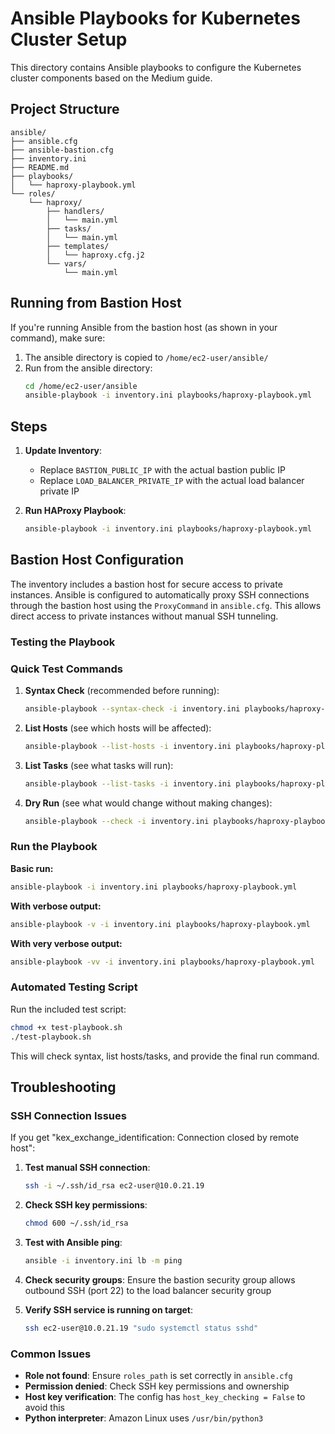 # Ansible Playbooks for Kubernetes Cluster Setup

This directory contains Ansible playbooks to configure the Kubernetes cluster components based on the Medium guide.

## Project Structure

```
ansible/
├── ansible.cfg
├── ansible-bastion.cfg
├── inventory.ini
├── README.md
├── playbooks/
│   └── haproxy-playbook.yml
└── roles/
    └── haproxy/
        ├── handlers/
        │   └── main.yml
        ├── tasks/
        │   └── main.yml
        ├── templates/
        │   └── haproxy.cfg.j2
        └── vars/
            └── main.yml
```

## Running from Bastion Host

If you're running Ansible from the bastion host (as shown in your command), make sure:

1. The ansible directory is copied to `/home/ec2-user/ansible/`
2. Run from the ansible directory:
   ```bash
   cd /home/ec2-user/ansible
   ansible-playbook -i inventory.ini playbooks/haproxy-playbook.yml
   ```

## Steps

1. **Update Inventory**:
   - Replace `BASTION_PUBLIC_IP` with the actual bastion public IP
   - Replace `LOAD_BALANCER_PRIVATE_IP` with the actual load balancer private IP

2. **Run HAProxy Playbook**:
   ```bash
   ansible-playbook -i inventory.ini playbooks/haproxy-playbook.yml
   ```

## Bastion Host Configuration

The inventory includes a bastion host for secure access to private instances. Ansible is configured to automatically proxy SSH connections through the bastion host using the `ProxyCommand` in `ansible.cfg`. This allows direct access to private instances without manual SSH tunneling.

### Testing the Playbook

### Quick Test Commands

1. **Syntax Check** (recommended before running):
   ```bash
   ansible-playbook --syntax-check -i inventory.ini playbooks/haproxy-playbook.yml
   ```

2. **List Hosts** (see which hosts will be affected):
   ```bash
   ansible-playbook --list-hosts -i inventory.ini playbooks/haproxy-playbook.yml
   ```

3. **List Tasks** (see what tasks will run):
   ```bash
   ansible-playbook --list-tasks -i inventory.ini playbooks/haproxy-playbook.yml
   ```

4. **Dry Run** (see what would change without making changes):
   ```bash
   ansible-playbook --check -i inventory.ini playbooks/haproxy-playbook.yml
   ```

### Run the Playbook

**Basic run:**
```bash
ansible-playbook -i inventory.ini playbooks/haproxy-playbook.yml
```

**With verbose output:**
```bash
ansible-playbook -v -i inventory.ini playbooks/haproxy-playbook.yml
```

**With very verbose output:**
```bash
ansible-playbook -vv -i inventory.ini playbooks/haproxy-playbook.yml
```

### Automated Testing Script

Run the included test script:
```bash
chmod +x test-playbook.sh
./test-playbook.sh
```

This will check syntax, list hosts/tasks, and provide the final run command.

## Troubleshooting

### SSH Connection Issues

If you get "kex_exchange_identification: Connection closed by remote host":

1. **Test manual SSH connection**:
   ```bash
   ssh -i ~/.ssh/id_rsa ec2-user@10.0.21.19
   ```

2. **Check SSH key permissions**:
   ```bash
   chmod 600 ~/.ssh/id_rsa
   ```

3. **Test with Ansible ping**:
   ```bash
   ansible -i inventory.ini lb -m ping
   ```

4. **Check security groups**: Ensure the bastion security group allows outbound SSH (port 22) to the load balancer security group

5. **Verify SSH service is running on target**:
   ```bash
   ssh ec2-user@10.0.21.19 "sudo systemctl status sshd"
   ```

### Common Issues

- **Role not found**: Ensure `roles_path` is set correctly in `ansible.cfg`
- **Permission denied**: Check SSH key permissions and ownership
- **Host key verification**: The config has `host_key_checking = False` to avoid this
- **Python interpreter**: Amazon Linux uses `/usr/bin/python3`
